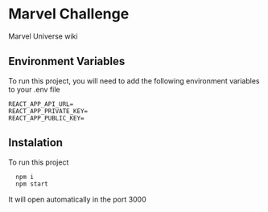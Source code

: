 
# Marvel Challenge

Marvel Universe wiki


## Environment Variables

To run this project, you will need to add the following environment variables to your .env file

```
REACT_APP_API_URL=
REACT_APP_PRIVATE_KEY=
REACT_APP_PUBLIC_KEY=
```


## Instalation

To run this project

```bash
  npm i
  npm start
```

It will open automatically in the port 3000


